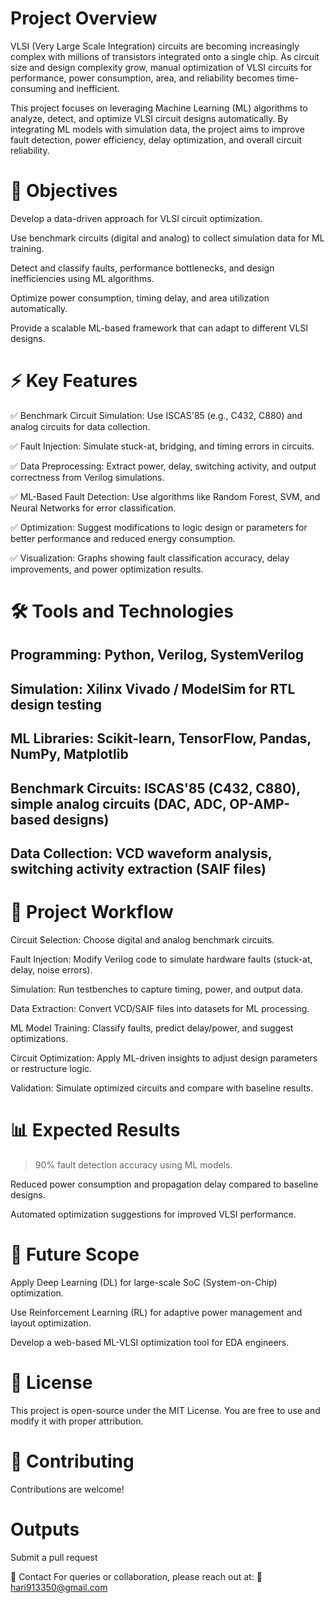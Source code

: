 # Project Overview
VLSI (Very Large Scale Integration) circuits are becoming increasingly complex with millions of transistors integrated onto a single chip. As circuit size and design complexity grow, manual optimization of VLSI circuits for performance, power consumption, area, and reliability becomes time-consuming and inefficient.

This project focuses on leveraging Machine Learning (ML) algorithms to analyze, detect, and optimize VLSI circuit designs automatically. By integrating ML models with simulation data, the project aims to improve fault detection, power efficiency, delay optimization, and overall circuit reliability.

# 🎯 Objectives
Develop a data-driven approach for VLSI circuit optimization.

Use benchmark circuits (digital and analog) to collect simulation data for ML training.

Detect and classify faults, performance bottlenecks, and design inefficiencies using ML algorithms.

Optimize power consumption, timing delay, and area utilization automatically.

Provide a scalable ML-based framework that can adapt to different VLSI designs.

# ⚡ Key Features
✅ Benchmark Circuit Simulation: Use ISCAS'85 (e.g., C432, C880) and analog circuits for data collection.

✅ Fault Injection: Simulate stuck-at, bridging, and timing errors in circuits.

✅ Data Preprocessing: Extract power, delay, switching activity, and output correctness from Verilog simulations.

✅ ML-Based Fault Detection: Use algorithms like Random Forest, SVM, and Neural Networks for error classification.

✅ Optimization: Suggest modifications to logic design or parameters for better performance and reduced energy consumption.

✅ Visualization: Graphs showing fault classification accuracy, delay improvements, and power optimization results.

# 🛠 Tools and Technologies
## Programming: Python, Verilog, SystemVerilog

## Simulation: Xilinx Vivado / ModelSim for RTL design testing

## ML Libraries: Scikit-learn, TensorFlow, Pandas, NumPy, Matplotlib

## Benchmark Circuits: ISCAS'85 (C432, C880), simple analog circuits (DAC, ADC, OP-AMP-based designs)

## Data Collection: VCD waveform analysis, switching activity extraction (SAIF files)

# 📂 Project Workflow
Circuit Selection: Choose digital and analog benchmark circuits.

Fault Injection: Modify Verilog code to simulate hardware faults (stuck-at, delay, noise errors).

Simulation: Run testbenches to capture timing, power, and output data.

Data Extraction: Convert VCD/SAIF files into datasets for ML processing.

ML Model Training: Classify faults, predict delay/power, and suggest optimizations.

Circuit Optimization: Apply ML-driven insights to adjust design parameters or restructure logic.

Validation: Simulate optimized circuits and compare with baseline results.

# 📊 Expected Results
>90% fault detection accuracy using ML models.

Reduced power consumption and propagation delay compared to baseline designs.

Automated optimization suggestions for improved VLSI performance.

# 🚀 Future Scope
Apply Deep Learning (DL) for large-scale SoC (System-on-Chip) optimization.

Use Reinforcement Learning (RL) for adaptive power management and layout optimization.

Develop a web-based ML-VLSI optimization tool for EDA engineers.

# 📜 License
This project is open-source under the MIT License. You are free to use and modify it with proper attribution.

# 🤝 Contributing
Contributions are welcome!


# Outputs


Submit a pull request

📧 Contact
For queries or collaboration, please reach out at:
📩 hari913350@gmail.com

